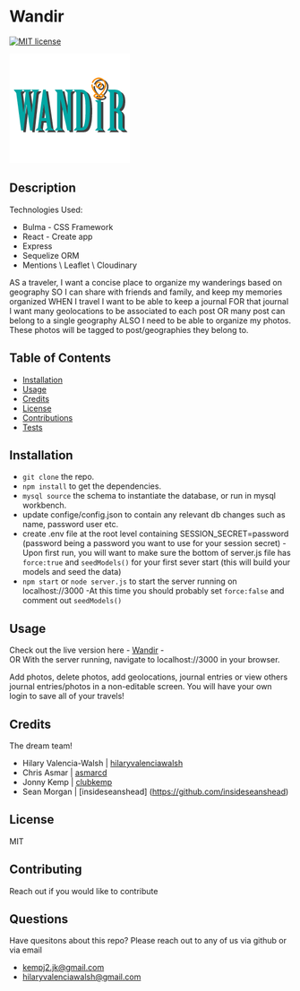 # Wandir 
  [![MIT license](https://img.shields.io/badge/License-MIT-blue.svg)](https://lbesson.mit-license.org/)

  ![wandir](./src/assets/logo_2.png)
  ## Description 
  Technologies Used:
  - Bulma - CSS Framework
  - React - Create app
  - Express
  - Sequelize ORM
  - Mentions \ Leaflet \ Cloudinary
  
   AS a traveler, I want a concise place to organize my wanderings based on geography
   SO I can share with friends and family, and keep my memories organized
   WHEN I travel I want to be able to keep a journal
   FOR that journal I want many geolocations to be associated to each post OR many post can belong to a single geography
   ALSO I need to be able to organize my photos. These photos will be tagged to post/geographies they belong to.

  ## Table of Contents
  * [Installation](#installation)
  * [Usage](#usage)
  * [Credits](#credits)
  * [License](#license)
  * [Contributions](#contributing)
  * [Tests](#tests)
  
  ## Installation 
  - ```git clone``` the repo. 
  - ```npm install``` to get the dependencies. 
  - ```mysql source``` the schema to instantiate the database, or run in mysql workbench.
  -  update confige/config.json to contain any relevant db changes such as name, password user etc.
  - create .env file at the root level containing SESSION_SECRET=password (password being a password you want to use for your session secret)
  -Upon first run, you will want to make sure the bottom of server.js file has ```force:true``` and ```seedModels()``` for your first sever start (this will build your models and seed the data)  
  - ```npm start``` or ```node server.js``` to start the server running on localhost://3000
  -At this time you should probably set ```force:false``` and comment out ```seedModels()```
  
  ## Usage
  Check out the live version here - [Wandir](https://wandir-front.herokuapp.com/) -  
  OR With the server running, navigate to localhost://3000 in your browser. 
  
  
  Add photos, delete photos, add geolocations, journal entries or view others journal entries/photos in a non-editable screen. You will have your own login to save all of your travels! 

  ## Credits
  The dream team! 
  - Hilary Valencia-Walsh |  [hilaryvalenciawalsh](https://github.com/hilaryvalenciawalsh) 
  - Chris Asmar | [asmarcd](https://github.com/asmarcd)  
  - Jonny Kemp  | [clubkemp](https://github.com/clubkemp)
  - Sean Morgan | [insideseanshead] (https://github.com/insideseanshead)
  
  ## License
  MIT
  
  ## Contributing
  Reach out if you would like to contribute
  
  ## Questions
  Have quesitons about this repo? Please reach out to any of us via github or via email
  * kempj2.jk@gmail.com
  * hilaryvalenciawalsh@gmail.com
